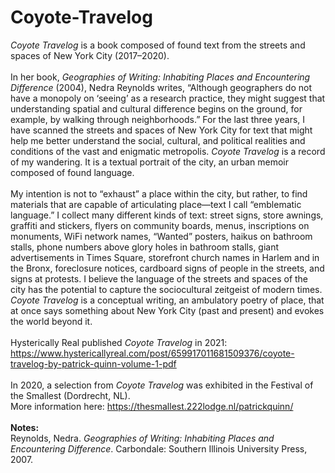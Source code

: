 # Coyote-Travelog

<i>Coyote Travelog</i> is a book composed of found text from the streets and spaces of New York City (2017–2020).<br>
<br>
In her book, <i>Geographies of Writing: Inhabiting Places and Encountering Difference</i> (2004), Nedra Reynolds writes, “Although geographers do not have a monopoly on ‘seeing’ as a research practice, they might suggest that understanding spatial and cultural difference begins on the ground, for example, by walking through neighborhoods.” For the last three years, I have scanned the streets and spaces of New York City for text that might help me better understand the social, cultural, and political realities and conditions of the vast and enigmatic metropolis. <i>Coyote Travelog</i> is a record of my wandering. It is a textual portrait of the city, an urban memoir composed of found language.<br>
<br>
My intention is not to “exhaust” a place within the city, but rather, to find materials that are capable of articulating place—text I call “emblematic language.” I collect many different kinds of text: street signs, store awnings, graffiti and stickers, flyers on community boards, menus, inscriptions on monuments, WiFi network names, “Wanted” posters, haikus on bathroom stalls, phone numbers above glory holes in bathroom stalls, giant advertisements in Times Square, storefront church names in Harlem and in the Bronx, foreclosure notices, cardboard signs of people in the streets, and signs at protests. I believe the language of the streets and spaces of the city has the potential to capture the sociocultural zeitgeist of modern times. <i>Coyote Travelog</i> is a conceptual writing, an ambulatory poetry of place, that at once says something about New York City (past and present) and evokes the world beyond it. <br>
<br>
Hysterically Real published <i>Coyote Travelog</i> in 2021: https://www.hystericallyreal.com/post/659917011681509376/coyote-travelog-by-patrick-quinn-volume-1-pdf<br>
<br>
In 2020, a selection from <i>Coyote Travelog</i> was exhibited in the Festival of the Smallest (Dordrecht, NL).<br>
More information here: https://thesmallest.222lodge.nl/patrickquinn/<br>
<br>
<b>Notes:</b><br>
Reynolds, Nedra. <i>Geographies of Writing: Inhabiting Places and Encountering Difference</i>. Carbondale: Southern Illinois University Press, 2007. 


